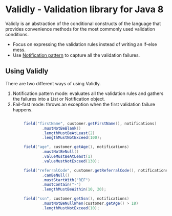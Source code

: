 Validly - Validation library for Java 8
=======================================

Validly is an abstraction of the conditional constructs of the language that provides convenience methods for the most commonly used validation conditions.

* Focus on expressing the validation rules instead of writing an if-else mess.
* Use [Notification pattern](https://martinfowler.com/articles/replaceThrowWithNotification.html) to capture all the validation failures.

Using Validly
-------------

There are two different ways of using Validly. 

1. Notification pattern mode: evaluates all the validation rules and gathers the failures into a List or Notification object.
2. Fail-fast mode: throws an exception when the first validation failure happens. 


```java

        field("firstName", customer.getFirstName(), notifications)
                .mustNotBeBlank()
                .lengthMustBeAtLeast(2)
                .lengthMustNotExceed(100);

        field("age", customer.getAge(), notifications)
                .mustNotBeNull()
                .valueMustBeAtLeast(1)
                .valueMustNotExceed(130);

        field("referralCode", customer.getReferralCode(), notifications)
                .canBeNull()
                .mustStartWith("REF")
                .mustContain("-")
                .lengthMustBeWithin(10, 20);

        field("ssn", customer.getSsn(), notifications)
                .mustNotBeNullWhen(customer.getAge() > 18)
                .lengthMustNotExceed(10);

```


